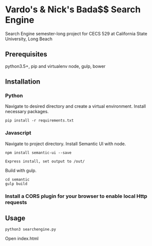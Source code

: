 # Vardo's & Nick's Bada$$ Search Engine
Search Engine semester-long project for CECS 529 at California State University, Long Beach

## Prerequisites
python3.5+, pip and virtualenv
node, gulp, bower

## Installation
### Python
Navigate to desired directory and create a virtual environment.
Install necessary packages.
```
pip install -r requirements.txt
```

### Javascript
Navigate to project directory.
Install Semantic UI with node.
```
npm install semantic-ui --save

Express install, set output to /out/
```
Build with gulp.
```
cd semantic
gulp build
```

### Install a CORS plugin for your browser to enable local Http requests

## Usage
```
python3 searchengine.py
```
Open index.html
